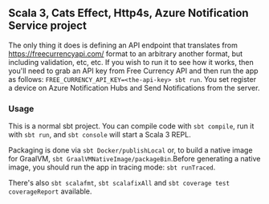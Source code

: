 ## Scala 3, Cats Effect, Http4s, Azure Notification Service project


The only thing it does is defining an API endpoint that translates from https://freecurrencyapi.com/ format to an arbitrary another format, but including validation, etc, etc. If you wish to run it to see how it works, then you'll need to grab an API key from Free Currency API and then run the app as follows: `FREE_CURRENCY_API_KEY=<the-api-key> sbt run`.
 You set register a device on Azure Notification Hubs and Send Notifications from the server.

### Usage

This is a normal sbt project. You can compile code with `sbt compile`, run it with `sbt run`, and `sbt console` will start a Scala 3 REPL.

Packaging is done via `sbt Docker/publishLocal` or, to build a native image for GraalVM, `sbt GraalVMNativeImage/packageBin`.Before generating a native image, you should run the app in tracing mode: `sbt runTraced`.

There's also `sbt scalafmt`, `sbt scalafixAll` and `sbt coverage test coverageReport` available.

